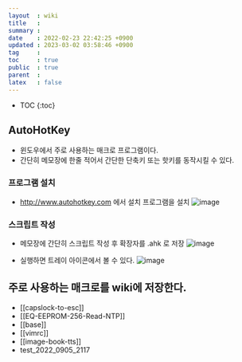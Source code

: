 ```yaml
---
layout  : wiki
title   : 
summary : 
date    : 2022-02-23 22:42:25 +0900
updated : 2023-03-02 03:58:46 +0900
tag     : 
toc     : true
public  : true
parent  : 
latex   : false
---
```

* TOC
{:toc}

## AutoHotKey
* 윈도우에서 주로 사용하는 매크로 프로그램이다.
* 간단히 메모장에 한줄 적어서 간단한 단축키 또는 핫키를 동작시킬 수 있다.

### 프로그램 설치
* http://www.autohotkey.com 에서 설치 프로그램을 설치
![image](https://user-images.githubusercontent.com/43912095/155335559-59717d2c-3881-4d30-9f5a-2cff0dc3c6c7.png)

### 스크립트 작성
* 메모장에 간단히 스크립트 작성 후 확장자를 .ahk 로 저장 
![image](https://user-images.githubusercontent.com/43912095/155336136-68cb8e67-469b-4d1a-86de-ee2e88c61ea7.png)


* 실행하면 트레이 아이콘에서 볼 수 있다.
![image](https://user-images.githubusercontent.com/43912095/155336549-2388c4f0-291d-41e1-a240-cc6a582f4ae0.png)



## 주로 사용하는 매크로를 wiki에 저장한다.

* [[capslock-to-esc]]
* [[EQ-EEPROM-256-Read-NTP]]
* [[base]]
* [[vimrc]]
* [[image-book-tts]]
* test_2022_0905_2117
